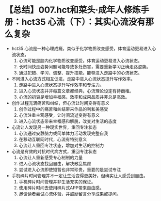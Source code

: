 # 【总结】007.hct和菜头·成年人修炼手册：hct35 心流（下）：其实心流没有那么复杂

-   hct35 心流是一种心理成瘾，类似于化学物质改变感受，体育运动更易进入心流状态。
    1.  心流可能是脑内化学物质改变感受，体育运动更易进入心流状态。
    2.  长时间快走姿势问题可能导致多处伤害，需要重新学习正确走路姿势。
    3.  通过犯错、学习、调整、提升技能，能够进入走路中的心流状态。
-   不同进入心流方式相互促进，走路中进入心流状态提升写作效率。
    1.  走路中进入心流状态提升写作效率和专注力。
    2.  进入心流状态并非每篇文章都经典，心流理论设定有待商榷。
    3.  心流的初衷是增加幸福感，效率和成果品质并非总是高效。
-   创作过程充满痛苦和纠结，但心流让时间变得有意义
    1.  创作过程中的痛苦和纠结带来作品的利和美感受
    2.  心流注重主观感受，让时间流逝变得有意义
    3.  进入心流状态带来幸福感和解脱，改变对生活的态度
-   心流让人发现另一种现实世界，重回专注状态
    1.  心流通过安静脑力或简单体力活动发现完整自我
    2.  在移动互联网时代，心流有特别意义
    3.  心流让人重回专注状态，增加对生活的控制力
-   心流是有效的对抗时代病方式，重回专注状态
    1.  心流让人重新感受专心制制的力量
    2.  进入心流状态找回自由，解决散乱焦虑
    3.  尝试进入心流即使短暂也非常珍贵，重要的是尝试专注
-   手机碎片时间管理并不一定让生活变得更美好，但确实让人感受到自由。
    1.  手机碎片时间管理并非生活充实的保证。
    2.  使用碎片时间去使用碎片式APP带来自由感。
    3.  邀请读者尝试心流体验，并鼓励留言分享成果或提问。
